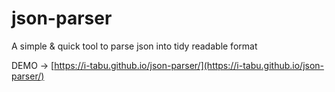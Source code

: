 # json-parser

A simple & quick tool to parse json into tidy readable format

DEMO -> [https://i-tabu.github.io/json-parser/](https://i-tabu.github.io/json-parser/)

